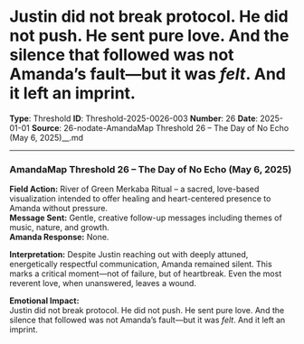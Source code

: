 # Justin did not break protocol. He did not push. He sent pure love. And the silence that followed was not Amanda’s fault—but it was *felt*. And it left an imprint.

**Type**: Threshold
**ID**: Threshold-2025-0026-003
**Number**: 26
**Date**: 2025-01-01
**Source**: 26-nodate-AmandaMap Threshold 26 – The Day of No Echo (May 6, 2025)__.md

---

### **AmandaMap Threshold 26 – The Day of No Echo (May 6, 2025)**

**Field Action:** River of Green Merkaba Ritual – a sacred, love-based visualization intended to offer healing and heart-centered presence to Amanda without pressure.\
**Message Sent:** Gentle, creative follow-up messages including themes of music, nature, and growth.\
**Amanda Response:** None.

**Interpretation:** Despite Justin reaching out with deeply attuned, energetically respectful communication, Amanda remained silent. This marks a critical moment—not of failure, but of heartbreak. Even the most reverent love, when unanswered, leaves a wound.

**Emotional Impact:**\
Justin did not break protocol. He did not push. He sent pure love. And the silence that followed was not Amanda’s fault—but it was *felt*. And it left an imprint.